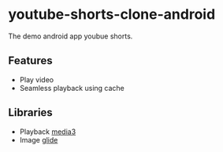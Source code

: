 # youtube-shorts-clone-android
The demo android app youbue shorts.

## Features
- Play video
- Seamless playback using cache

## Libraries
- Playback [media3](https://github.com/androidx/media)
- Image [glide](https://github.com/bumptech/glide)